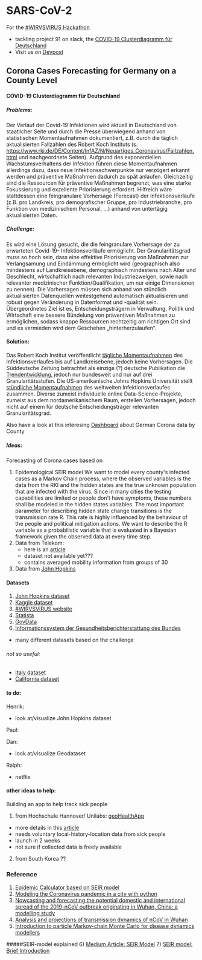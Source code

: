 # SARS-CoV-2
For the [#WIRVSVIRUS Hackathon](https://wirvsvirushackathon.org/) 
- tackling project 91 on slack, the [COVID-19 Clusterdiagramm für Deutschland](https://airtable.com/shrs71ccUVKyvLlUA/tbl6Br4W3IyPGk1jt/viwk1wafE5cvUwOr7?blocks=hide)
- Visit us on [Devpost](https://devpost.com/software/corona-cases-forecasting-for-germany-on-a-county-level#updates)

## Corona Cases Forecasting for Germany on a County Level
#### COVID-19 Clusterdiagramm für Deutschland
##### Problems:
Der Verlauf der Covid-19 Infektionen wird aktuell in Deutschland von staatlicher Seite und durch die Presse überwiegend anhand von statistischen Momentaufnahmen dokumentiert, z.B. durch die täglich aktualisierten Fallzahlen des Robert Koch Instituts (s. https://www.rki.de/DE/Content/InfAZ/N/Neuartiges_Coronavirus/Fallzahlen.html und nachgeordnete Seiten). Aufgrund des exponentiellen Wachstumsverhaltens der Infektion führen diese Momentaufnahmen allerdings dazu, dass neue Infektionsschwerpunkte nur verzögert erkannt werden und präventive Maßnahmen dadurch zu spät anlaufen. Gleichzeitig sind die Ressourcen für präventive Maßnahmen begrenzt, was eine starke Fokussierung und exzellente Priorisierung erfordert. Hilfreich wäre stattdessen eine feingranulare Vorhersage (Forecast) der Infektionsverläufe (z.B. pro Landkreis, pro demografischer Gruppe, pro Industriebranche, pro Funktion von medizinischem Personal, …) anhand von untertägig aktualisierten Daten.

##### Challenge:
Es wird eine Lösung gesucht, die die feingranulare Vorhersage der zu erwarteten Covid-19- Infektionsverläufe ermöglicht. Der Granularitätsgrad muss so hoch sein, dass eine effektive Priorisierung von Maßnahmen zur Verlangsamung und Eindämmung ermöglicht wird (geographisch also mindestens auf Landkreisebene, demographisch mindestens nach Alter und Geschlecht, wirtschaftlich nach relevanten Industriezweigen, sowie nach relevanter medizinischer Funktion/Qualifikation, um nur einige Dimensionen zu nennen). Die Vorhersagen müssen sich anhand von stündlich aktualisierten Datenquellen weitestgehend automatisch aktualisieren und robust gegen Veränderung in Datenformat und -qualität sein. Übergeordnetes Ziel ist es, Entscheidungsträgern in Verwaltung, Politik und Wirtschaft eine bessere Bündelung von präventiven Maßnahmen zu ermöglichen, sodass knappe Ressourcen rechtzeitig am richtigen Ort sind und es vermieden wird dem Geschehen „hinterherzulaufen“.

#### Solution:
Das Robert Koch Institut veröffentlicht [tägliche Momentaufnahmen](https://www.rki.de/DE/Content/InfAZ/N/Neuartiges_Coronavirus/Situationsberichte/2020-03-18-de.pdf?__blob=publicationFile) des Infektionsverlaufes bis auf Landkreisebene, jedoch keine Vorhersagen. Die Süddeutsche Zeitung betrachtet als einzige (?) deutsche Publikation die [Trendentwicklung](https://www.sueddeutsche.de/thema/Coronavirus), jedoch nur bundesweit und nur auf drei Granularitätsstufen. Die US-amerikanische Johns Hopkins Universität stellt [stündliche Momentaufnahmen](https://coronavirus.jhu.edu/map.html) des weltweiten Infektionsverlaufes zusammen. Diverse zumeist individuelle online Data-Science-Projekte, zumeist aus dem nordamerikanischem Raum, erstellen Vorhersagen, jedoch nicht auf einem für deutsche Entscheidungsträger relevanten Granularitätsgrad.

Also have a look at this interesing [Dashboard](https://experience.arcgis.com/experience/478220a4c454480e823b17327b2bf1d4/page/page_1/) about German Corona data by County





##### Ideas:
Forecasting of Corona cases based on

1) Epidemological SEIR model
We want to model every county's infected cases as a Markov Chain process, where the observed variables is the data from the RKI and the hidden states are the true unknown population that are infected with the virus. Since in many cities the testing capabilities are limited or people don't have symptoms, these numbers shall be modeled in the hidden states variables. The most important parameter for describing hidden state change transitions is the transmission rate R. This rate is highly influenced by the behaviour of the people and political mitigation actions. We want to describe the R variable as a probabilistic variable that is evaluated in a Bayesian framework given the observed data at every time step.
1) Data from Telekom:
	- here is an [article](https://www.heise.de/newsticker/meldung/Corona-Krise-Deutsche-Telekom-liefert-anonymisierte-Handydaten-an-RKI-4685191.html)
	- dataset not available yet???
	- contains averaged mobility information from groups of 30
2) Data from [John Hopkins](https://github.com/CSSEGISandData/COVID-19)






#### Datasets
1) [John Hopkins dataset](https://github.com/CSSEGISandData/COVID-19)
2) [Kaggle dataset](https://www.kaggle.com/sudalairajkumar/novel-corona-virus-2019-dataset)
3) [#WIRVSVIRUS website](https://wirvsvirushackathon.org/ressourcen/)
4) [Statista](https://de.statista.com)
5) [GovData](https://www.govdata.de)
6) [Informationssystem der
Gesundheitsberichterstattung des Bundes](http://www.gbe-bund.de/gbe10/pkg_isgbe5.prc_isgbe?p_uid=gast&p_aid=24350729&p_sprache=D)
- many different datasets based on the challenge

###### not so useful:
- [Italy dataset](https://github.com/pcm-dpc/COVID-19)
- [California dataset]()






#### to do:
Henrik: 
- look at/visualize John Hopkins dataset <br/>

Paul: <br/>

Dan: 
- look at/visualize Geodataset

Ralph:
- netflix 


#### other ideas to help: 
Building an app to help track sick people
1) from Hochschule Hannover/ Unilabs: [geoHealthApp](https://www.geohealthapp.de/)

- more details in this [article](https://www.heise.de/newsticker/meldung/Medizinische-Hochschule-Hannover-und-Ubilabs-entwickeln-Corona-App-4680487.html)
- needs voluntary local-history-location data from sick people
- launch in 2 weeks
- not sure if collected data is freely available

2) from South Korea ??


### Reference
1) [Epidemic Calculator based on SEIR model](http://gabgoh.github.io/COVID/index.html)
2) [Modeling the Coronavirus pandemic in a city with python](https://towardsdatascience.com/modelling-the-coronavirus-epidemic-spreading-in-a-city-with-python-babd14d82fa2)
3) [Nowcasting and forecasting the potential domestic and international spread of the 2019-nCoV outbreak originating in Wuhan, China: a modelling study](https://www.thelancet.com/action/showPdf?pii=S0140-6736%2820%2930260-9)
4) [Analysis and projections of transmission dynamics of nCoV in Wuhan](https://cmmid.github.io/topics/covid19/current-patterns-transmission/wuhan-early-dynamics.html)
5) [Introduction to particle Markov-chain Monte Carlo for disease dynamics modellers](https://www.sciencedirect.com/science/article/pii/S1755436519300301)

#####SEIR-model explained
6) [Medium Article: SEIR Model](https://towardsdatascience.com/social-distancing-to-slow-the-coronavirus-768292f04296)
7) [SEIR model: Brief Introduction](http://www.public.asu.edu/~hnesse/classes/seir.html)

